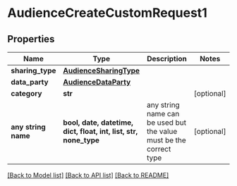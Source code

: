 # AudienceCreateCustomRequest1


## Properties
Name | Type | Description | Notes
------------ | ------------- | ------------- | -------------
**sharing_type** | [**AudienceSharingType**](AudienceSharingType.md) |  | 
**data_party** | [**AudienceDataParty**](AudienceDataParty.md) |  | 
**category** | **str** |  | [optional] 
**any string name** | **bool, date, datetime, dict, float, int, list, str, none_type** | any string name can be used but the value must be the correct type | [optional]

[[Back to Model list]](../README.md#documentation-for-models) [[Back to API list]](../README.md#documentation-for-api-endpoints) [[Back to README]](../README.md)


